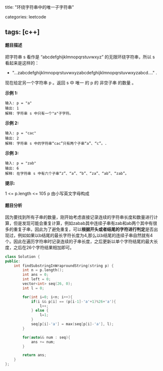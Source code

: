 title: "环绕字符串中的唯一子字符串"

categories: leetcode

tags: [c++]
---

#### 题目描述

把字符串 s 看作是 “abcdefghijklmnopqrstuvwxyz” 的无限环绕字符串，所以 s 看起来是这样的：

* "...zabcdefghijklmnopqrstuvwxyzabcdefghijklmnopqrstuvwxyzabcd...." . 

现在给定另一个字符串 p 。返回 s 中 唯一 的 p 的 非空子串 的数量 。 

**示例 1:**

~~~
输入: p = "a"
输出: 1
解释: 字符串 s 中只有一个"a"子字符。
~~~

**示例 2:**

~~~
输入: p = "cac"
输出: 2
解释: 字符串 s 中的字符串“cac”只有两个子串“a”、“c”。.
~~~

**示例 3:**

~~~
输入: p = "zab"
输出: 6
解释: 在字符串 s 中有六个子串“z”、“a”、“b”、“za”、“ab”、“zab”。
~~~

**提示:**

1 <= p.length <= 105
p 由小写英文字母构成

#### 题目分析

因为要找到所有子串的数量，刚开始考虑直接记录连续的字符串长度和数量进行计算，但是发现可能会重复计算，例如zabab其中连续子串有zab和ab两个其中有很多的重复子串，因此为了避免重复，可以**根据开头或者结尾的字符进行判定**是否出现过，例如如果以b结尾的最长字符长度为4,那么以b结尾的连续子串自然就有4个。因此在遍历字符串时记录连续的子串长度，之后更新以单个字符结尾的最大长度，之后在26个字符结果相加即可。

~~~c++
class Solution {
public:
    int findSubstringInWraproundString(string p) {
        int n = p.length();
        int ans = 0;
        int left = 0;
        vector<int> seq(26, 0);
        int l = 0;

        for(int i=0; i<n; i++){
            if(i && p[i] == (p[i-1]-'a'+1)%26+'a'){
                l++;
            } else {
                l=1;
            }
            seq[p[i]-'a'] = max(seq[p[i]-'a'], l);
        }

        for(auto&& num : seq){
            ans += num;
        }

        return ans;
    }
};
~~~


